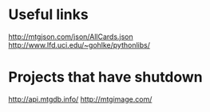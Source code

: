 Useful links
==============

http://mtgjson.com/json/AllCards.json
http://www.lfd.uci.edu/~gohlke/pythonlibs/



Projects that have shutdown
==============

http://api.mtgdb.info/
http://mtgimage.com/